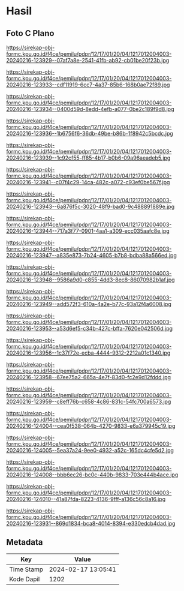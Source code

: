 # Hasil

## Foto C Plano

https://sirekap-obj-formc.kpu.go.id/f4ce/pemilu/pdpr/12/17/01/20/04/1217012004003-20240216-123929--07af7a8e-2541-41fb-ab92-cb01be20f23b.jpg

https://sirekap-obj-formc.kpu.go.id/f4ce/pemilu/pdpr/12/17/01/20/04/1217012004003-20240216-123933--cdf11919-6cc7-4a37-85b6-168b0ae72f89.jpg

https://sirekap-obj-formc.kpu.go.id/f4ce/pemilu/pdpr/12/17/01/20/04/1217012004003-20240216-123934--0400d59d-8edd-4efb-a077-0be2c189f9d8.jpg

https://sirekap-obj-formc.kpu.go.id/f4ce/pemilu/pdpr/12/17/01/20/04/1217012004003-20240216-123936--1b6756f6-36db-49be-b86b-1f8942c5bcdc.jpg

https://sirekap-obj-formc.kpu.go.id/f4ce/pemilu/pdpr/12/17/01/20/04/1217012004003-20240216-123939--1c92cf55-ff85-4b17-b0b6-09a96aeadeb5.jpg

https://sirekap-obj-formc.kpu.go.id/f4ce/pemilu/pdpr/12/17/01/20/04/1217012004003-20240216-123941--c07f4c29-14ca-482c-a072-c93ef0be567f.jpg

https://sirekap-obj-formc.kpu.go.id/f4ce/pemilu/pdpr/12/17/01/20/04/1217012004003-20240216-123943--6a876f5c-3020-48f9-bad0-9c488891889e.jpg

https://sirekap-obj-formc.kpu.go.id/f4ce/pemilu/pdpr/12/17/01/20/04/1217012004003-20240216-123944--717a3f77-0901-4aa1-a309-ecc035aafc8e.jpg

https://sirekap-obj-formc.kpu.go.id/f4ce/pemilu/pdpr/12/17/01/20/04/1217012004003-20240216-123947--a835e873-7b24-4605-b7b8-bdba88a566ed.jpg

https://sirekap-obj-formc.kpu.go.id/f4ce/pemilu/pdpr/12/17/01/20/04/1217012004003-20240216-123948--9586a9d0-c855-4dd3-8ec8-86070982b1af.jpg

https://sirekap-obj-formc.kpu.go.id/f4ce/pemilu/pdpr/12/17/01/20/04/1217012004003-20240216-123949--add572f3-610a-4a2e-b77c-93a12f4a6008.jpg

https://sirekap-obj-formc.kpu.go.id/f4ce/pemilu/pdpr/12/17/01/20/04/1217012004003-20240216-123953--a53d6ef5-c34b-427c-bffa-7620e042506d.jpg

https://sirekap-obj-formc.kpu.go.id/f4ce/pemilu/pdpr/12/17/01/20/04/1217012004003-20240216-123956--1c37f72e-ecba-4444-9312-2212a01c1340.jpg

https://sirekap-obj-formc.kpu.go.id/f4ce/pemilu/pdpr/12/17/01/20/04/1217012004003-20240216-123958--67ee75a2-665a-4e7f-83d0-fc2e9d12fddd.jpg

https://sirekap-obj-formc.kpu.go.id/f4ce/pemilu/pdpr/12/17/01/20/04/1217012004003-20240216-123959--c8eff76b-c658-4c86-831c-54fc700a6573.jpg

https://sirekap-obj-formc.kpu.go.id/f4ce/pemilu/pdpr/12/17/01/20/04/1217012004003-20240216-124004--cea0f538-064b-4270-9833-e6a379945c19.jpg

https://sirekap-obj-formc.kpu.go.id/f4ce/pemilu/pdpr/12/17/01/20/04/1217012004003-20240216-124005--5ea37a24-9ee0-4932-a52c-165dc4cfe5d2.jpg

https://sirekap-obj-formc.kpu.go.id/f4ce/pemilu/pdpr/12/17/01/20/04/1217012004003-20240216-124008--bbb6ec26-bc0c-440b-9833-703e444b4ace.jpg

https://sirekap-obj-formc.kpu.go.id/f4ce/pemilu/pdpr/12/17/01/20/04/1217012004003-20240216-124010--41a87fda-8223-4136-9fff-a136c56c8a16.jpg

https://sirekap-obj-formc.kpu.go.id/f4ce/pemilu/pdpr/12/17/01/20/04/1217012004003-20240216-123931--869d1834-bca8-4014-8394-e330edcb4dad.jpg


## Metadata

| Key        | Value               |
| ---------- | ------------------- |
| Time Stamp | 2024-02-17 13:05:41 |
| Kode Dapil | 1202                |



